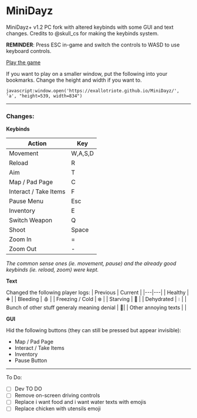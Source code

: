 # MiniDayz
MiniDayz+ v1.2 PC fork with altered keybinds with some GUI and text changes. Credits to @skull_cs for making the keybinds system.

**REMINDER**: Press ESC in-game and switch the controls to WASD to use keyboard controls.

<a href='https://exallotriote.github.io/MiniDayz/'>Play the game</a>

If you want to play on a smaller window, put the following into your bookmarks. Change the height and width if you want to.

`javascript:window.open('https://exallotriote.github.io/MiniDayz/', 'a', "height=539, width=834")`

---

### Changes:

**Keybinds**

| Action  | Key |
|---|---|
| Movement  | W,A,S,D |
| Reload  | R |
| Aim  | T |
| Map / Pad Page  | C |
| Interact / Take Items | F |
| Pause Menu | Esc |
| Inventory | E |
| Switch Weapon | Q |
| Shoot | Space | 
| Zoom In | = |
| Zoom Out | - |

*The common sense ones (ie. movement, pause) and the already good keybinds (ie. reload, zoom) were kept.*

**Text**

Changed the following player logs:
| Previous  | Current |
|---|---|
| Healthy  | ➕ |
| Bleeding  | 🩸 |
| Freezing / Cold  | ❄️ |
| Starving | 🍗 |
| Dehydrated | 💧 |
| Bunch of other stuff generaly meaning denial  | 🚫|
| Other annoying texts | |


**GUI**

Hid the following buttons (they can still be pressed but appear invisible):
- Map / Pad Page
- Interact / Take Items
- Inventory
- Pause Button


---

To Do:
- [ ] Dev TO DO
- [ ] Remove on-screen driving controls
- [ ] Replace i want food and i want water texts with emojis
- [ ] Replace chicken with utensils emoji
